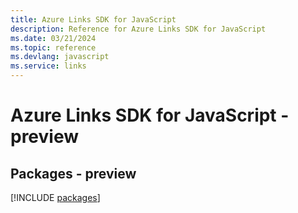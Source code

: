 ```yaml
---
title: Azure Links SDK for JavaScript
description: Reference for Azure Links SDK for JavaScript
ms.date: 03/21/2024
ms.topic: reference
ms.devlang: javascript
ms.service: links
---
```

# Azure Links SDK for JavaScript - preview
## Packages - preview
[!INCLUDE [packages](links-index.md)]